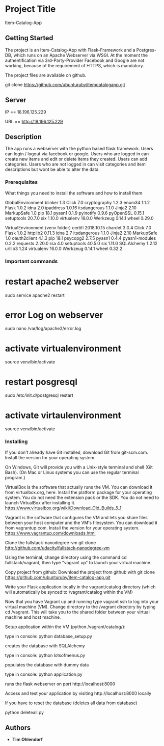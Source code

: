 
# Project Title

Item-Catalog-App 

## Getting Started

The project is an Item-Catalog-App with Flask-Framework and a Postgres-DB, which runs on an Apache Webserver via WSGI.
At the moment the authentification via 3rd-Party-Provider Facebook and Google are not working, because of the requirement of HTTPS, which is mandatory.  

The project files are available on github. 

git clone https://github.com/ubunturuby/itemcatalogapp.git


## Server

IP  == 18.196.125.229 

URL == http://18.196.125.229


## Description

The app runs a webserver with the python based flask framework. 
Users can login / logout via facebook or google.
Users who are logged in can create new items and edit or delete items they created. 
Users can add categories. 
Users who are not logged in can visit categories and item descriptions but wont be able to alter the data. 

### Prerequisites

What things you need to install the software and how to install them


GlobalEnvironment
blinker      1.3
Click        7.0
cryptography 1.2.3
enum34       1.1.2
Flask        1.0.2
idna         2.0
ipaddress    1.0.16
itsdangerous 1.1.0
Jinja2       2.10
MarkupSafe   1.0
pip          18.1
pyasn1       0.1.9
pyinotify    0.9.6
pyOpenSSL    0.15.1
setuptools   20.7.0
six          1.10.0
virtualenv   16.0.0
Werkzeug     0.14.1
wheel        0.29.0


VirtualEnvironment (venv folder) 
certifi        2018.10.15
chardet        3.0.4
Click          7.0
Flask          1.0.2
httplib2       0.11.3
idna           2.7
itsdangerous   1.1.0
Jinja2         2.10
MarkupSafe     1.0
oauth2client   4.1.3
pip            18.1
psycopg2       2.7.5
pyasn1         0.4.4
pyasn1-modules 0.2.2
requests       2.20.0
rsa            4.0
setuptools     40.5.0
six            1.11.0
SQLAlchemy     1.2.12
urllib3        1.24
virtualenv     16.0.0
Werkzeug       0.14.1
wheel          0.32.2


### Important commands
# restart apache2 webserver 
sudo service apache2 restart
# error Log on webserver 
sudo nano /var/log/apache2/error.log
# activate virtualenvironment
source venv/bin/activate

# restart posgresql
sudo /etc/init.d/postgresql restart
# activate virtaulenvironment 
source venv/bin/activate


### Installing

If you don't already have Git installed, download Git from git-scm.com. Install the version for your operating system.

On Windows, Git will provide you with a Unix-style terminal and shell (Git Bash). (On Mac or Linux systems you can use the regular terminal program.)

VirtualBox is the software that actually runs the VM. You can download it from virtualbox.org, here. Install the platform package for your operating system. You do not need the extension pack or the SDK. You do not need to launch VirtualBox after installing it.
https://www.virtualbox.org/wiki/Download_Old_Builds_5_1

Vagrant is the software that configures the VM and lets you share files between your host computer and the VM's filesystem. You can download it from vagrantup.com. Install the version for your operating system.
https://www.vagrantup.com/downloads.html

Clone the fullstack-nanodegree-vm
git clone http://github.com/udacity/fullstack-nanodegree-vm

Using the terminal, change directory using the command cd fullstack/vagrant, then type "vagrant up" to launch your virtual machine.

Copy project from github: 
Download the project from github with 
git clone https://github.com/ubunturuby/item-catalog-app.git

Write your Flask application locally in the vagrant/catalog directory (which will automatically be synced to /vagrant/catalog within the VM)

Now that you have Vagrant up and running type vagrant ssh to log into your virtual machine (VM). Change directory to the /vagrant directory by typing cd /vagrant. This will take you to the shared folder between your virtual machine and host machine.

Setup application within the VM (python /vagrant/catalog/):

type in console: python database_setup.py

creates the database with SQLAlchemy 

type in console: python lotsofmenus.py

populates the database with dummy data 

type in console: python application.py 

runs the flask webserver on port http://localhost:8000

Access and test your application by visiting http://localhost:8000 locally

If you have to reset the database (deletes all data from database) 

python deleteall.py

## Authors

* **Tim Ohlendorf** 

